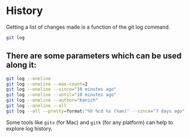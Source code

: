 # History

Getting a list of changes made is a function of the git log command.

```bash
git log
```

## There are some parameters which can be used along it:
```bash
git log --oneline
git log --oneline --max-count=2
git log --oneline --since="10 minutes ago"
git log --oneline --until="10 minutes ago"
git log --oneline --author="Kanich"
git log --oneline --all
git log --all --pretty=format:"%h %cd %s (%an)" --since="7 days ago"
```

Some tools like `gitx` (for Mac) and `gitk` (for any platform) can help to explore log history.